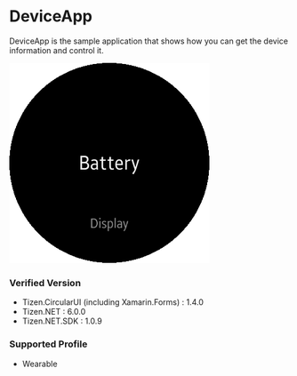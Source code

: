 # DeviceApp
DeviceApp is the sample application that shows how you can get the device information and control it.

![Main](./Screenshots/DeviceApp.png)


### Verified Version
* Tizen.CircularUI (including Xamarin.Forms) : 1.4.0
* Tizen.NET : 6.0.0
* Tizen.NET.SDK : 1.0.9


### Supported Profile
* Wearable
